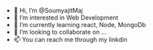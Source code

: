 - 👋 Hi, I’m @SoumyajitMaj
- 👀 I’m interested in Web Development 
- 🌱 I’m currently learning react, Node, MongoDb
- 💞️ I’m looking to collaborate on ...
- 📫 You can reach me through my linkdin 


<!---
SoumyajitMaj/SoumyajitMaj is a ✨ special ✨ repository because its `README.md` (this file) appears on your GitHub profile.
You can click the Preview link to take a look at your changes.
--->
